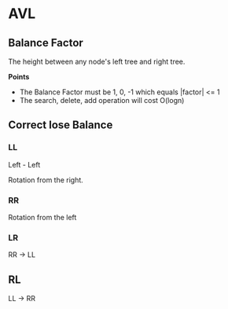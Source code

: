 # AVL

## Balance Factor

The height between any node's left tree and right tree.

**Points**

- The Balance Factor must be 1, 0, -1 which equals |factor| <= 1
- The search, delete, add operation will cost O(logn)

## Correct lose Balance

### LL

Left - Left

Rotation from the right.

### RR

Rotation from the left

### LR

RR -> LL

## RL

LL -> RR

